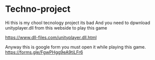 # Techno-project
Hi this is my chool tecnology project its bad
And you need to dpwnload unityplayer.dll from this webside to play this game

https://www.dll-files.com/unityplayer.dll.html

Anyway this is google form you must open it while playing this game.
https://forms.gle/FgwPHgg9eA9tiLFr6
